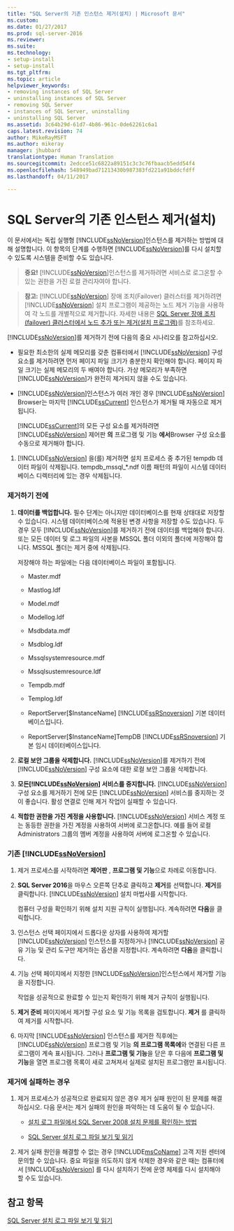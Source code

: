 ```yaml
---
title: "SQL Server의 기존 인스턴스 제거(설치) | Microsoft 문서"
ms.custom: 
ms.date: 01/27/2017
ms.prod: sql-server-2016
ms.reviewer: 
ms.suite: 
ms.technology:
- setup-install
- setup-install
ms.tgt_pltfrm: 
ms.topic: article
helpviewer_keywords:
- removing instances of SQL Server
- uninstalling instances of SQL Server
- removing SQL Server
- instances of SQL Server, uninstalling
- uninstalling SQL Server
ms.assetid: 3c64b29d-61d7-4b86-961c-0de62261c6a1
caps.latest.revision: 74
author: MikeRayMSFT
ms.author: mikeray
manager: jhubbard
translationtype: Human Translation
ms.sourcegitcommit: 2edcce51c6822a89151c3c3c76fbaacb5edd54f4
ms.openlocfilehash: 548949bad71213430b987383fd221a91bddcfdff
ms.lasthandoff: 04/11/2017

---
```

# <a name="uninstall-an-existing-instance-of-sql-server-setup"></a>SQL Server의 기존 인스턴스 제거(설치)
  이 문서에서는 독립 실행형 [!INCLUDE[ssNoVersion](../../includes/ssnoversion-md.md)]인스턴스를 제거하는 방법에 대해 설명합니다. 이 항목의 단계를 수행하면 [!INCLUDE[ssNoVersion](../../includes/ssnoversion-md.md)]를 다시 설치할 수 있도록 시스템을 준비할 수도 있습니다.  
  
>**중요!** [!INCLUDE[ssNoVersion](../../includes/ssnoversion-md.md)]인스턴스를 제거하려면 서비스로 로그온할 수 있는 권한을 가진 로컬 관리자여야 합니다.  
  
> **참고:** [!INCLUDE[ssNoVersion](../../includes/ssnoversion-md.md)] 장애 조치(Failover) 클러스터를 제거하려면 [!INCLUDE[ssNoVersion](../../includes/ssnoversion-md.md)] 설치 프로그램이 제공하는 노드 제거 기능을 사용하여 각 노드를 개별적으로 제거합니다. 자세한 내용은 [SQL Server 장애 조치(failover) 클러스터에서 노드 추가 또는 제거&#40;설치 프로그램&#41;](../../sql-server/failover-clusters/install/add-or-remove-nodes-in-a-sql-server-failover-cluster-setup.md)를 참조하세요.  
  
 [!INCLUDE[ssNoVersion](../../includes/ssnoversion-md.md)]를 제거하기 전에 다음의 중요 시나리오를 참고하십시오.  
  
-   필요한 최소한의 실제 메모리를 갖춘 컴퓨터에서 [!INCLUDE[ssNoVersion](../../includes/ssnoversion-md.md)] 구성 요소를 제거하려면 먼저 페이지 파일 크기가 충분한지 확인해야 합니다. 페이지 파일 크기는 실제 메모리의 두 배여야 합니다. 가상 메모리가 부족하면 [!INCLUDE[ssNoVersion](../../includes/ssnoversion-md.md)]가 완전히 제거되지 않을 수도 있습니다.  
  
-   [!INCLUDE[ssNoVersion](../../includes/ssnoversion-md.md)]인스턴스가 여러 개인 경우 [!INCLUDE[ssNoVersion](../../includes/ssnoversion-md.md)] Browser는 마지막 [!INCLUDE[ssCurrent](../../includes/sscurrent-md.md)] 인스턴스가 제거될 때 자동으로 제거됩니다.  
  
     [!INCLUDE[ssCurrent](../../includes/sscurrent-md.md)]의 모든 구성 요소를 제거하려면 [!INCLUDE[ssNoVersion](../../includes/ssnoversion-md.md)] 제어판 **의** 프로그램 및 기능 **에서**Browser 구성 요소를 수동으로 제거해야 합니다.  
  
1.  [!INCLUDE[ssNoVersion](../../includes/ssnoversion-md.md)] 을(를) 제거하면 설치 프로세스 중 추가된 tempdb 데이터 파일이 삭제됩니다. tempdb_mssql_*.ndf 이름 패턴의 파일이 시스템 데이터베이스 디렉터리에 있는 경우 삭제됩니다.  
  
### <a name="before-you-uninstall"></a>제거하기 전에  
  
1.  **데이터를 백업합니다.** 필수 단계는 아니지만 데이터베이스를 현재 상태대로 저장할 수 있습니다. 시스템 데이터베이스에 적용된 변경 사항을 저장할 수도 있습니다. 두 경우 모두 [!INCLUDE[ssNoVersion](../../includes/ssnoversion-md.md)]를 제거하기 전에 데이터를 백업해야 합니다. 또는 모든 데이터 및 로그 파일의 사본을 MSSQL 폴더 이외의 폴더에 저장해야 합니다. MSSQL 폴더는 제거 중에 삭제됩니다.  
  
     저장해야 하는 파일에는 다음 데이터베이스 파일이 포함됩니다.  
  
    -   Master.mdf  
  
    -   Mastlog.ldf  
  
    -   Model.mdf  
  
    -   Modellog.ldf  
  
    -   Msdbdata.mdf  
  
    -   Msdblog.ldf  
  
    -   Mssqlsystemresource.mdf  
  
    -   Mssqlsustemresource.ldf  
  
    -   Tempdb.mdf  
  
    -   Templog.ldf  
  
    -   ReportServer[$InstanceName] [!INCLUDE[ssRSnoversion](../../includes/ssrsnoversion-md.md)] 기본 데이터베이스입니다.  
  
    -   ReportServer[$InstanceName]TempDB [!INCLUDE[ssRSnoversion](../../includes/ssrsnoversion-md.md)] 기본 임시 데이터베이스입니다.  
  
2.  **로컬 보안 그룹을 삭제합니다.** [!INCLUDE[ssNoVersion](../../includes/ssnoversion-md.md)]를 제거하기 전에 [!INCLUDE[ssNoVersion](../../includes/ssnoversion-md.md)] 구성 요소에 대한 로컬 보안 그룹을 삭제합니다.  
  
3.  **모든[!INCLUDE[ssNoVersion](../../includes/ssnoversion-md.md)] **서비스**를 중지합니다.** [!INCLUDE[ssNoVersion](../../includes/ssnoversion-md.md)] 구성 요소를 제거하기 전에 모든 [!INCLUDE[ssNoVersion](../../includes/ssnoversion-md.md)] 서비스를 중지하는 것이 좋습니다. 활성 연결로 인해 제거 작업이 실패할 수 있습니다.  
  
4.  **적합한 권한을 가진 계정을 사용합니다.** [!INCLUDE[ssNoVersion](../../includes/ssnoversion-md.md)] 서비스 계정 또는 동등한 권한을 가진 계정을 사용하여 서버에 로그온합니다. 예를 들어 로컬 Administrators 그룹의 멤버 계정을 사용하여 서버에 로그온할 수 있습니다.  
  
### <a name="to-uninstall-an-instance-of-includessnoversionincludesssnoversion-mdmd"></a>기존 [!INCLUDE[ssNoVersion](../../includes/ssnoversion-md.md)]  
  
1.  제거 프로세스를 시작하려면 **제어판** , **프로그램 및 기능**으로 차례로 이동합니다.  
  
2.  **SQL Server 2016**을 마우스 오른쪽 단추로 클릭하고 **제거**를 선택합니다. **제거**를 클릭합니다. [!INCLUDE[ssNoVersion](../../includes/ssnoversion-md.md)] 설치 마법사를 시작합니다.  
  
     컴퓨터 구성을 확인하기 위해 설치 지원 규칙이 실행됩니다. 계속하려면 **다음**을 클릭합니다.  
  
3.  인스턴스 선택 페이지에서 드롭다운 상자를 사용하여 제거할 [!INCLUDE[ssNoVersion](../../includes/ssnoversion-md.md)] 인스턴스를 지정하거나 [!INCLUDE[ssNoVersion](../../includes/ssnoversion-md.md)] 공유 기능 및 관리 도구만 제거하는 옵션을 지정합니다. 계속하려면 **다음**을 클릭합니다.  
  
4.  기능 선택 페이지에서 지정한 [!INCLUDE[ssNoVersion](../../includes/ssnoversion-md.md)]인스턴스에서 제거할 기능을 지정합니다.  
  
     작업을 성공적으로 완료할 수 있는지 확인하기 위해 제거 규칙이 실행됩니다.  
  
5.  **제거 준비** 페이지에서 제거할 구성 요소 및 기능 목록을 검토합니다. **제거** 를 클릭하여 제거를 시작합니다.  
  
6.  마지막 [!INCLUDE[ssNoVersion](../../includes/ssnoversion-md.md)] 인스턴스를 제거한 직후에는 [!INCLUDE[ssNoVersion](../../includes/ssnoversion-md.md)] 프로그램 및 기능 **의 프로그램 목록에**와 연결된 다른 프로그램이 계속 표시됩니다. 그러나 **프로그램 및 기능**을 닫은 후 다음에 **프로그램 및 기능**을 열면 프로그램 목록이 새로 고쳐져서 실제로 설치된 프로그램만 표시됩니다.  
  
### <a name="if-the-uninstallation-fails"></a>제거에 실패하는 경우  
  
1.  제거 프로세스가 성공적으로 완료되지 않은 경우 제거 실패 원인이 된 문제를 해결하십시오. 다음 문서는 제거 실패의 원인을 파악하는 데 도움이 될 수 있습니다.  
  
    -   [설치 로그 파일에서 SQL Server 2008 설치 문제를 확인하는 방법](http://support.microsoft.com/kb/955396/en-us)  
  
    -   [SQL Server 설치 로그 파일 보기 및 읽기](../../database-engine/install-windows/view-and-read-sql-server-setup-log-files.md)  
  
2.  제거 실패 원인을 해결할 수 없는 경우 [!INCLUDE[msCoName](../../includes/msconame-md.md)] 고객 지원 센터에 문의할 수 있습니다. 중요 파일을 의도하지 않게 삭제한 경우와 같은 때는 컴퓨터에서 [!INCLUDE[ssNoVersion](../../includes/ssnoversion-md.md)] 를 다시 설치하기 전에 운영 체제를 다시 설치해야 할 수도 있습니다.  
  
## <a name="see-also"></a>참고 항목  
 [SQL Server 설치 로그 파일 보기 및 읽기](../../database-engine/install-windows/view-and-read-sql-server-setup-log-files.md)  
  
  

